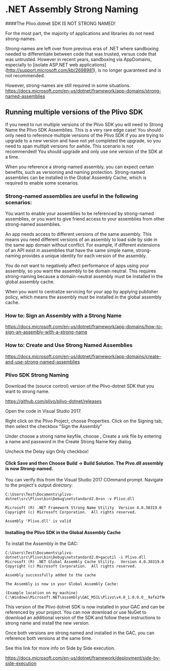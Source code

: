 # .NET Assembly Strong Naming

####The Plivo.dotnet SDK IS NOT STRONG NAMED!

For the most part, the majority of applications and libraries do not need strong-names. 

Strong-names are left over from previous eras of .NET where sandboxing needed to differentiate between code that was trusted, 
versus code that was untrusted. However in recent years, sandboxing via AppDomains, especially to [isolate ASP.NET web applications] 
(http://support.microsoft.com/kb/2698981), is no longer guaranteed and is not recommended.

However, strong-names are still required in some situations.
https://docs.microsoft.com/en-us/dotnet/framework/app-domains/strong-named-assemblies

## Running multiple versions of the Plivo SDK

If you need to run multiple versions of the Plivo SDK you will need to Strong Name the Plivo SDK Assemblies.
This is a very rare edge case!  You should only need to reference multiple versions of the Plivo SDK if you are trying to upgrade to a new version and have not yet completed the upgrade, so you need to span multiplt versions for awhile.  This scenario is not recommended!  You should upgrade and only use one version of the SDK at a time.

When you reference a strong-named assembly, you can expect certain benefits, such as versioning and naming protection. 
Strong-named assemblies can be installed in the Global Assembly Cache, which is required to enable some scenarios.

### Strong-named assemblies are useful in the following scenarios:

You want to enable your assemblies to be referenced by strong-named assemblies, or you want to give friend access to your 
assemblies from other strong-named assemblies.

An app needs access to different versions of the same assembly. This means you need different versions of an assembly to load 
side by side in the same app domain without conflict. For example, if different extensions of an API exist in assemblies that 
have the same simple name, strong-naming provides a unique identity for each version of the assembly.

You do not want to negatively affect performance of apps using your assembly, so you want the assembly to be domain neutral. 
This requires strong-naming because a domain-neutral assembly must be installed in the global assembly cache.

When you want to centralize servicing for your app by applying publisher policy, which means the assembly must be 
installed in the global assembly cache.

### How to: Sign an Assembly with a Strong Name

https://docs.microsoft.com/en-us/dotnet/framework/app-domains/how-to-sign-an-assembly-with-a-strong-name

### How to: Create and Use Strong Named Assemblies

https://docs.microsoft.com/en-us/dotnet/framework/app-domains/create-and-use-strong-named-assemblies

### Plivo SDK Strong Naming

Download the (source control) version of the Plivo-dotnet SDK that you want to strong name.

https://github.com/plivo/plivo-dotnet/releases

Open the code in Visual Studio 2017.  

Right click on the Plivo Project, choose Properties.
Click on the Signing tab, then select the checkbox "Sign the Assembly"

Under choose a strong name keyfile, choose <New>, Create a snk file by entering a name and password in the Create Strong Name Key dialog.

Uncheck the Delay sign Only checkbox!

#### Click Save and then Choose Build -> Build Solution.  The Pivo.dll assembly is now Strong-named.  

You can verify this from the Visual Studio 2017 COmmand prompt.  Navigate to the project's output directory:

	C:\Users\Test\Documents\plivo-dotnet\src\Plivo\bin\Debug\netstandard2.0>sn -v Plivo.dll

	Microsoft (R) .NET Framework Strong Name Utility  Version 4.0.30319.0
	Copyright (c) Microsoft Corporation.  All rights reserved.

	Assembly 'Plivo.dll' is valid

#### Installing the Plivo SDK in the Global Assembly Cache 

To install the Assembly in the GAC:

	C:\Users\Test\Documents\plivo-dotnet\src\Plivo\bin\Debug\netstandard2.0>gacutil -i Plivo.dll
	Microsoft (R) .NET Global Assembly Cache Utility.  Version 4.0.30319.0
	Copyright (c) Microsoft Corporation.  All rights reserved.

	Assembly successfully added to the cache

	The Assembly is now in your Global Assembly Cache:

	(Example location on my machine)
	C:\Windows\Microsoft.NET\assembly\GAC_MSIL\Plivo\v4.0_1.0.0.0__9afe2f9ee267c412

This version of the Plivo dotnet SDK is now installed in your GAC and can be referenced by your project.
You can now download or use NuGet to download an additional version of the SDK and follow these instructions to strong name and install the new version.

Once both versions are strong named and installed in the GAC, you can reference both versions at the same time.

See this link for more info on Side by Side execution.

https://docs.microsoft.com/en-us/dotnet/framework/deployment/side-by-side-execution
